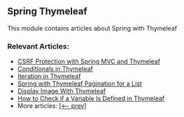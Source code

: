 ## Spring Thymeleaf 

This module contains articles about Spring with Thymeleaf

### Relevant Articles: 
- [CSRF Protection with Spring MVC and Thymeleaf](https://www.baeldung.com/csrf-thymeleaf-with-spring-security)
- [Conditionals in Thymeleaf](https://www.baeldung.com/spring-thymeleaf-conditionals)
- [Iteration in Thymeleaf](https://www.baeldung.com/thymeleaf-iteration)
- [Spring with Thymeleaf Pagination for a List](https://www.baeldung.com/spring-thymeleaf-pagination)
- [Display Image With Thymeleaf](https://www.baeldung.com/spring-thymeleaf-image)
- [How to Check if a Variable Is Defined in Thymeleaf](https://www.baeldung.com/spring-thymeleaf-variable-defined)
- More articles: [[<-- prev]](../spring-thymeleaf-4)
